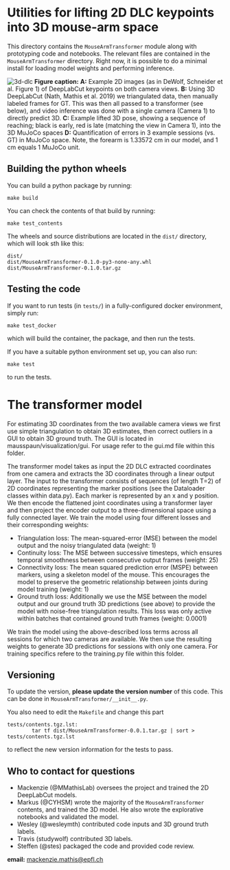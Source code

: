 # Utilities for lifting 2D DLC keypoints into 3D mouse-arm space

This directory contains the `MouseArmTransformer` module along with prototyping code and notebooks.
The relevant files are contained in the `MouseArmTransformer` directory. Right now, it is possible
to do a minimal install for loading model weights and performing inference.

![3d-dlc](https://github.com/AdaptiveMotorControlLab/MouseArmTransformer/assets/28102185/cce98f67-9ef8-48fb-b1c8-6cc34aafdd1f)
**Figure caption:**
**A:** Example 2D images (as in DeWolf, Schneider et al. Figure 1) of DeepLabCut keypoints on both camera views. 
**B:** Using 3D DeepLabCut (Nath, Mathis et al. 2019) we triangulated data, then manually labeled frames for GT. This was then all passed to a transformer (see below), and video inference was done with a single camera (Camera 1) to directly predict 3D.
**C:** Example lifted 3D pose, showing a sequence of reaching; black is early, red is late (matching the view in Camera 1), into the 3D MuJoCo spaces
**D:** Quantification of errors in 3 example sessions (vs. GT) in MuJoCo space. Note, the forearm is 1.33572 cm in our model, and 1 cm equals 1 MuJoCo unit.


## Building the python wheels

You can build a python package by running:

```
make build
```

You can check the contents of that build by running:

```
make test_contents
```

The wheels and source distributions are located in the `dist/` directory, which will look
sth like this:

```
dist/                                           
dist/MouseArmTransformer-0.1.0-py3-none-any.whl 
dist/MouseArmTransformer-0.1.0.tar.gz           
```

## Testing the code

If you want to run tests (in `tests/`) in a fully-configured docker environment, simply run:

```
make test_docker
```

which will build the container, the package, and then run the tests.

If you have a suitable python environment set up, you can also run:

```
make test
```

to run the tests.


# The transformer model

For estimating 3D coordinates from the two available camera views we first use simple triangulation to obtain 3D estimates, then correct outliers in a GUI to obtain 3D ground truth. The GUI is located in mausspaun/visualization/gui. For usage refer to the gui.md file within this folder. 

The transformer model takes as input the 2D DLC extracted coordinates from one camera and extracts the 3D coordinates through a linear output layer. 
The input to the transformer consists of sequences (of length T=2) of 2D coordinates representing the marker positions (see the Dataloader classes within data.py). Each marker is represented by an x and y position. We then encode the flattened joint coordinates using a transformer layer and then project the encoder output to a three-dimensional space using a fully connected layer. We train the model using four different losses and their corresponding weights:
- Triangulation loss: The mean-squared-error (MSE) between the model output and the noisy triangulated data (weight: 1)
- Continuity loss: The MSE between successive timesteps, which ensures temporal smoothness between consecutive output frames (weight: 25)
- Connectivity loss: The mean squared prediction error (MSPE) between markers, using a skeleton model of the mouse. This encourages the model to preserve the geometric relationship between joints during model training (weight: 1)
- Ground truth loss: Additionally we use the MSE between the model output and our ground truth 3D predictions  (see above) to provide the model with noise-free triangulation results. This loss was only active within batches that contained ground truth frames (weight: 0.0001)

We train the model using the above-described loss terms across all sessions for which two cameras are available. We then use the resulting weights to generate 3D predictions for sessions with only one camera. For training specifics refere to the training.py file within this folder.

## Versioning

To update the version, **please update
the version number** of this code. This can be done in `MouseArmTransformer/__init__.py`. 

You also need to edit the `Makefile` and change this part

```
tests/contents.tgz.lst:                                                              
        tar tf dist/MouseArmTransformer-0.0.1.tar.gz | sort > tests/contents.tgz.lst 
```

to reflect the new version information for the tests to pass.

## Who to contact for questions

- Mackenzie (@MMathisLab) oversees the project and trained the 2D DeepLabCut models.
- Markus (@CYHSM) wrote the majority of the `MouseArmTransformer` contents, and trained the 3D model.
  He also wrote the explorative notebooks and validated the model.
- Wesley (@wesleymth) contributed code inputs and 3D ground truth labels.
- Travis (studywolf) contributed 3D labels.
- Steffen (@stes) packaged the code and provided code review.

**email:** mackenzie.mathis@epfl.ch

